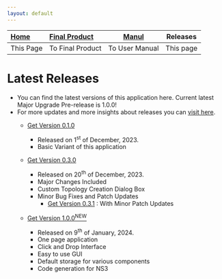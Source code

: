 ```yaml
---
layout: default
---
```


| [Home](./index.html) | [Final Product](./appImages.html) | [Manul](./manual.html) | Releases  |
|:---------------------|:----------------------------------|------------------------|-----------|
| This Page            | To Final Product                  | To User Manual         | This page |


# Latest Releases
- You can find the latest versions of this application here. Current latest Major Upgrade Pre-release is 1.0.0!
- For more updates and more insights about releases you can [visit here](https://github.com/HenilMistry/NS3-GUI-HELPER/releases).
  - <a href="./Releases/NS3-GUI V1.0.jar" download> Get Version 0.1.0 </a>

    - Released on 1<sup>st</sup> of December, 2023.
    - Basic Variant of this application
  
  - <a href="./Releases/NS3-GUI V3.0.jar" download> Get Version 0.3.0 </a>
    
    - Released on 20<sup>th</sup> of December, 2023.
    - Major Changes Included
    - Custom Topology Creation Dialog Box
    - Minor Bug Fixes and Patch Updates
      - <a href="./Releases/NS3-GUI V0.3.1.jar" download> Get Version 0.3.1</a> : With Minor Patch Updates

  - <a href="./Releases/NS3-GUI V1.0.0.jar" download> Get Version 1.0.0<sup>NEW</sup> </a>
  
      - Released on 9<sup>th</sup> of January, 2024.
      - One page application
      - Click and Drop Interface
      - Easy to use GUI
      - Default storage for various components
      - Code generation for NS3
  
